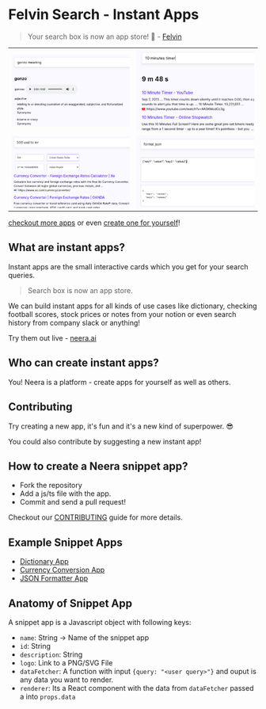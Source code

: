 # Felvin Search - Instant Apps

> Your search box is now an app store! 🎉 - [Felvin](https://felvin.com)

<!-- Concern: Does this convey that these apps are running on a website? Gif is  -->

|                                                                                                                   |                                                                                                                 |
| ----------------------------------------------------------------------------------------------------------------- | --------------------------------------------------------------------------------------------------------------- |
| [<img  alt="snippetApp" src="./assets/readme/dictionary-example.png">](https://felvin.com/search?q=gonzo+meaning) | [<img  alt="snippetApp" src="./assets/readme/timer-example.png">](https://felvin.com/search?q=10+minutes+timer) |
| [<img  alt="snippetApp" src="./assets/readme/currency-example.png">](https://felvin.com/search?q=500+usd+to+inr)  | [<img  alt="snippetApp" src="./assets/readme/json-example.png">](https://felvin.com/search?q=format+json)       |

[checkout more apps]() or even [create one for yourself]()!

## What are instant apps?

Instant apps are the small interactive cards which you get for your search queries.

> Search box is now an app store.

We can build instant apps for all kinds of use cases like dictionary, checking football scores, stock prices or notes from your notion or even search history from company slack or anything!

Try them out live - [neera.ai](https://neera.ai)

## Who can create instant apps?

You! Neera is a platform - create apps for yourself as well as others.

## Contributing

Try creating a new app, it's fun and it's a new kind of superpower. 😎

<!--
```sh
git clone ....
cd something
```
 -->

You could also contribute by suggesting a new instant app!

## How to create a Neera snippet app?

- Fork the repository
- Add a js/ts file with the app.
- Commit and send a pull request!

<!--- Insert a minute explainer --->

Checkout our [CONTRIBUTING](./CONTRIBUTING.md) guide for more details.

## Example Snippet Apps

- [Dictionary App](https://github.com/hargup/neera-snippet-apps/blob/master/src/SnippetApps/DictionaryApp.js)
- [Currency Conversion App](https://github.com/hargup/neera-snippet-apps/blob/master/src/SnippetApps/CurrencyConversionApp.js)
- [JSON Formatter App](https://github.com/Neera-AI/neera-snippet-apps/blob/master/src/SnippetApps/JSONFormatterApp.js)

## Anatomy of Snippet App

A snippet app is a Javascript object with following keys:

- `name`: String -> Name of the snippet app
- `id`: String
- `description`: String
- `logo`: Link to a PNG/SVG File
- `dataFetcher`: A function with input `{query: "<user query>"}` and ouput is any data you want to render.
- `renderer`: Its a React component with the data from `dataFetcher` passed a into `props.data`
